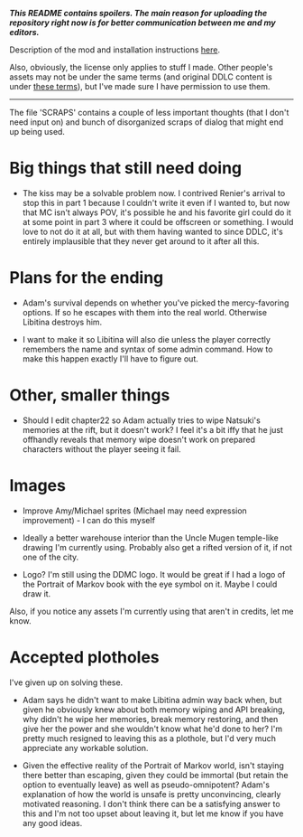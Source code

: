 ***This README contains spoilers. The main reason for uploading the repository right now is for better communication between me and my editors.***

Description of the mod and installation instructions [here](https://yujiri.xyz/works/return_to_the_portrait/).

Also, obviously, the license only applies to stuff I made. Other people's assets may not be under the same terms (and original DDLC content is under [these terms](https://teamsalvato.com/ip-guidelines/)), but I've made sure I have permission to use them.

---

The file 'SCRAPS' contains a couple of less important thoughts (that I don't need input on) and bunch of disorganized scraps of dialog that might end up being used.

# Big things that still need doing

* The kiss may be a solvable problem now. I contrived Renier's arrival to stop this in part 1 because I couldn't write it even if I wanted to, but now that MC isn't always POV, it's possible he and his favorite girl could do it at some point in part 3 where it could be offscreen or something. I would love to not do it at all, but with them having wanted to since DDLC, it's entirely implausible that they never get around to it after all this.

# Plans for the ending

* Adam's survival depends on whether you've picked the mercy-favoring options. If so he escapes with them into the real world. Otherwise Libitina destroys him.

* I want to make it so Libitina will also die unless the player correctly remembers the name and syntax of some admin command. How to make this happen exactly I'll have to figure out.

# Other, smaller things

* Should I edit chapter22 so Adam actually tries to wipe Natsuki's memories at the rift, but it doesn't work? I feel it's a bit iffy that he just offhandly reveals that memory wipe doesn't work on prepared characters without the player seeing it fail.

# Images

* Improve Amy/Michael sprites (Michael may need expression improvement) - I can do this myself

* Ideally a better warehouse interior than the Uncle Mugen temple-like drawing I'm currently using. Probably also get a rifted version of it, if not one of the city.

* Logo? I'm still using the DDMC logo. It would be great if I had a logo of the Portrait of Markov book with the eye symbol on it. Maybe I could draw it.

Also, if you notice any assets I'm currently using that aren't in credits, let me know.

# Accepted plotholes

I've given up on solving these.

* Adam says he didn't want to make Libitina admin way back when, but given he obviously knew about both memory wiping and API breaking, why didn't he wipe her memories, break memory restoring, and then give her the power and she wouldn't know what he'd done to her? I'm pretty much resigned to leaving this as a plothole, but I'd very much appreciate any workable solution.

* Given the effective reality of the Portrait of Markov world, isn't staying there better than escaping, given they could be immortal (but retain the option to eventually leave) as well as pseudo-omnipotent? Adam's explanation of how the world is unsafe is pretty unconvincing, clearly motivated reasoning. I don't think there can be a satisfying answer to this and I'm not too upset about leaving it, but let me know if you have any good ideas.
